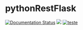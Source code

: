 # pythonRestFlask

[![Documentation Status](https://readthedocs.org/projects/pythonrestflask/badge/?version=latest)](https://pythonrestflask.readthedocs.io/en/latest/?badge=latest)
[![](https://travis-ci.org/abelclopes/pythonRestFlask.svg?branch=master)](https://travis-ci.org/abelclopes/pythonRestFlask.svg?branch=master)
[![teste](https://travis-ci.org/abelclopes/pythonRestFlask "teste")](https://travis-ci.org/abelclopes/pythonRestFlask.svg?branch=master "teste")
